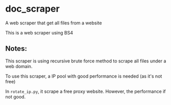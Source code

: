 # doc_scraper
A web scraper that get all files from a website

This is a web scraper using BS4

## Notes:
   This scraper is using recursive brute force method to scrape all files under a web domain.
   
   To use this scraper, a IP pool with good performance is needed (as it's not free)
   
   In `rotate_ip.py`, it scrape a free proxy website. However, the performance if not good.
